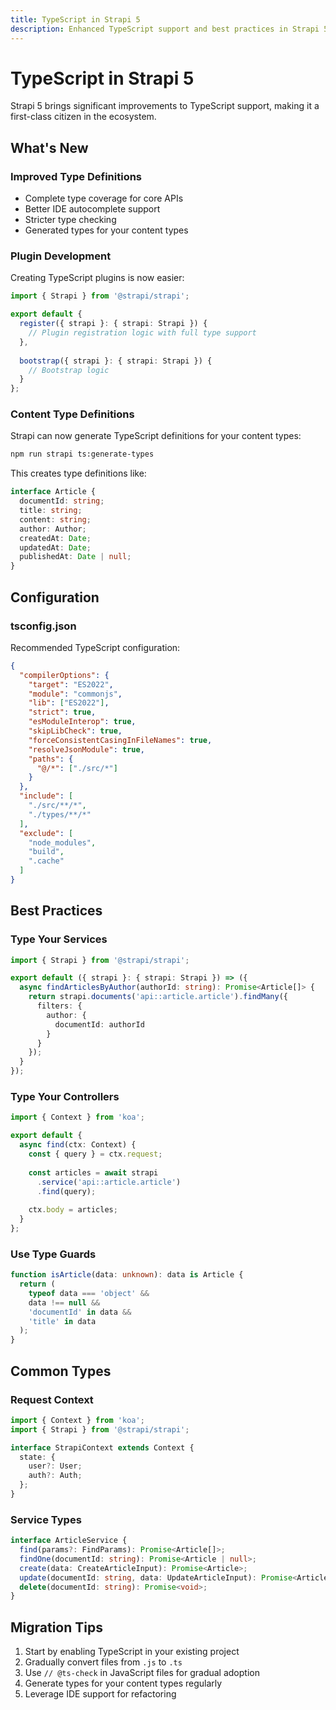 ```yaml
---
title: TypeScript in Strapi 5
description: Enhanced TypeScript support and best practices in Strapi 5
---
```


# TypeScript in Strapi 5

Strapi 5 brings significant improvements to TypeScript support, making it a first-class citizen in the ecosystem.

## What's New

### Improved Type Definitions

- Complete type coverage for core APIs
- Better IDE autocomplete support
- Stricter type checking
- Generated types for your content types

### Plugin Development

Creating TypeScript plugins is now easier:

```typescript
import { Strapi } from '@strapi/strapi';

export default {
  register({ strapi }: { strapi: Strapi }) {
    // Plugin registration logic with full type support
  },
  
  bootstrap({ strapi }: { strapi: Strapi }) {
    // Bootstrap logic
  }
};
```

### Content Type Definitions

Strapi can now generate TypeScript definitions for your content types:

```bash
npm run strapi ts:generate-types
```

This creates type definitions like:

```typescript
interface Article {
  documentId: string;
  title: string;
  content: string;
  author: Author;
  createdAt: Date;
  updatedAt: Date;
  publishedAt: Date | null;
}
```

## Configuration

### tsconfig.json

Recommended TypeScript configuration:

```json
{
  "compilerOptions": {
    "target": "ES2022",
    "module": "commonjs",
    "lib": ["ES2022"],
    "strict": true,
    "esModuleInterop": true,
    "skipLibCheck": true,
    "forceConsistentCasingInFileNames": true,
    "resolveJsonModule": true,
    "paths": {
      "@/*": ["./src/*"]
    }
  },
  "include": [
    "./src/**/*",
    "./types/**/*"
  ],
  "exclude": [
    "node_modules",
    "build",
    ".cache"
  ]
}
```

## Best Practices

### Type Your Services

```typescript
import { Strapi } from '@strapi/strapi';

export default ({ strapi }: { strapi: Strapi }) => ({
  async findArticlesByAuthor(authorId: string): Promise<Article[]> {
    return strapi.documents('api::article.article').findMany({
      filters: {
        author: {
          documentId: authorId
        }
      }
    });
  }
});
```

### Type Your Controllers

```typescript
import { Context } from 'koa';

export default {
  async find(ctx: Context) {
    const { query } = ctx.request;
    
    const articles = await strapi
      .service('api::article.article')
      .find(query);
      
    ctx.body = articles;
  }
};
```

### Use Type Guards

```typescript
function isArticle(data: unknown): data is Article {
  return (
    typeof data === 'object' &&
    data !== null &&
    'documentId' in data &&
    'title' in data
  );
}
```

## Common Types

### Request Context

```typescript
import { Context } from 'koa';
import { Strapi } from '@strapi/strapi';

interface StrapiContext extends Context {
  state: {
    user?: User;
    auth?: Auth;
  };
}
```

### Service Types

```typescript
interface ArticleService {
  find(params?: FindParams): Promise<Article[]>;
  findOne(documentId: string): Promise<Article | null>;
  create(data: CreateArticleInput): Promise<Article>;
  update(documentId: string, data: UpdateArticleInput): Promise<Article>;
  delete(documentId: string): Promise<void>;
}
```

## Migration Tips

1. Start by enabling TypeScript in your existing project
2. Gradually convert files from `.js` to `.ts`
3. Use `// @ts-check` in JavaScript files for gradual adoption
4. Generate types for your content types regularly
5. Leverage IDE support for refactoring
